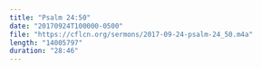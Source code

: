 ```yaml
---
title: "Psalm 24:50"
date: "20170924T100000-0500"
file: "https://cflcn.org/sermons/2017-09-24-psalm-24_50.m4a"
length: "14005797"
duration: "28:46"
---
```

